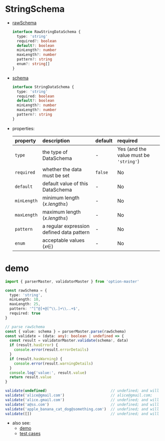 # StringSchema
  * [rawSchema][]
    ```typescript
    interface RawStringDataSchema {
      type: 'string'
      required?: boolean
      default?: boolean
      minLength?: number
      maxLength?: number
      pattern?: string
      enum?: string[]
    }
    ```

  * [schema][]
    ```typescript
    interface StringDataSchema {
      type: 'string'
      required: boolean
      default?: boolean
      minLength?: number
      maxLength?: number
      pattern?: string
    }
    ```

  * properties:

     property           | description                               | default | required
    :-------------------|:------------------------------------------|:--------|:---------------------------------------
     `type`             | the type of DataSchema                    | -       | Yes (and the value must be `'string'`)
     `required`         | whether the data must be set              | `false` | No
     `default`          | default value of this DataSchema          | -       | No
     `minLength`        | minimum length ($x.length \geqslant$)     | -       | No
     `maxLength`        | maximum length ($x.length \leqslant$)     | -       | No
     `pattern`          | a regular expression defined data pattern | -       | No
     `enum`             | acceptable values ($x \in$)               | -       | No


# demo

  ```typescript
  import { parserMaster, validatorMaster } from 'option-master'

  const rawSchema = {
    type: 'string',
    minLength: 10,
    maxLength: 25,
    pattern: '^[^@]+@[^\\.]+\\..+$',
    required: true
  }

  // parse rawSchema
  const { value: schema } = parserMaster.parse(rawSchema)
  const validate = (data: any): boolean | undefined => {
    const result = validatorMaster.validate(schema!, data)
    if (result.hasError) {
      console.error(result.errorDetails)
    }
    if (result.hasWarning) {
      console.error(result.warningDetails)
    }
    console.log('value:', result.value)
    return result.value
  }

  validate(undefined)                             // undefined; and will print errors (`required` is not satisfied)
  validate('alice@gmail.com')                     // alice@gmail.com;
  validate('alice.gmail.com')                     // undefined; and will print errors (`pattern` is not satisfied)
  validate('a@ss.com')                            // undefined; and will print errors (`minLength` is not satisfied)
  validate('apple_banana_cat_dog@something.com')  // undefined; and will print errors (`maxLength` is not satisfied)
  validate([])                                    // undefined; and will print errors (`type` is not satisfied)
  ```

* also see:
  - [demo][]
  - [test cases][test-cases]


[rawSchema]: ../../src/schema/string.ts#RawStringDataSchema
[schema]: ../../src/schema/string.ts#StringDataSchema
[demo]: ../../demo/string
[test-cases]: ../../test/cases/base-schema/string
